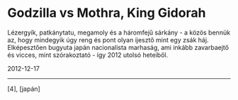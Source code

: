 # Godzilla vs Mothra, King Gidorah

Lézergyík, patkánytatu, megamoly és a háromfejű sárkány - a közös bennük az, hogy mindegyik úgy reng és pont olyan ijesztő mint egy zsák háj. Elképesztően bugyuta japán nacionalista marhaság, ami inkább zavarbaejtő és vicces, mint szórakoztató - így 2012 utolsó heteiből.

2012-12-17 

----

[4], [japán]